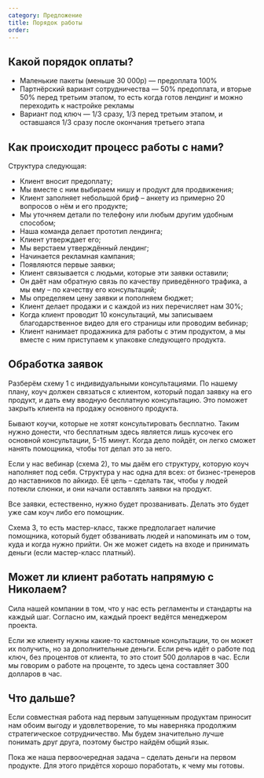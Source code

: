```yaml
---
category: Предложение
title: Порядок работы
order: 
--- 
```


## Какой порядок оплаты?

* Маленькие пакеты (меньше 30 000р) — предоплата 100%
* Партнёрский вариант сотрудничества — 50% предоплата, и вторые 50% перед третьим этапом, то есть когда готов лендинг и можно переходить к настройке рекламы
* Вариант под ключ — 1/3 сразу, 1/3 перед третьим этапом, и оставшаяся 1/3 сразу после окончания третьего этапа

## Как происходит процесс работы с нами? 

Структура следующая: 

* Клиент вносит предоплату; 
* Мы вместе с ним выбираем нишу и продукт для продвижения; 
* Клиент заполняет небольшой бриф – анкету из примерно 20 вопросов о нём и его продукте; 
* Мы уточняем детали по телефону или любым другим удобным способом; 
* Наша команда делает прототип лендинга; 
* Клиент утверждает его; 
* Мы верстаем утверждённый лендинг; 
* Начинается рекламная кампания; 
* Появляются первые заявки; 
* Клиент связывается с людьми, которые эти заявки оставили; 
* Он даёт нам обратную связь по качеству приведённого трафика, а мы ему – по качеству его консультаций; 
* Мы определяем цену заявки и пополняем бюджет; 
* Клиент делает продажи и с каждой из них перечисляет нам 30%;
* Когда клиент проводит 10 консультаций, мы записываем благодарственное видео для его страницы или проводим вебинар; 
* Клиент нанимает продажника для работы с этим продуктом, а мы вместе с ним приступаем к упаковке следующего продукта. 

## Обработка заявок

Разберём схему 1 с индивидуальными консультациями. По нашему плану, коуч должен связаться с клиентом, который подал заявку на его продукт, и дать ему вводную бесплатную консультацию. Это поможет закрыть клиента на продажу основного продукта. 

Бывают коучи, которые не хотят консультировать бесплатно. Таким нужно донести, что бесплатным здесь является лишь кусочек его основной консультации, 5-15 минут. Когда дело пойдёт, он легко сможет нанять помощника, чтобы тот делал это за него. 

Если у нас вебинар (схема 2), то мы даём его структуру, которую коуч наполняет под себя. Структура у нас одна для всех: от бизнес-тренеров до наставников по айкидо. Её цель – сделать так, чтобы у людей потекли слюнки, и они начали оставлять заявки на продукт. 

Все заявки, естественно, нужно будет прозванивать. Делать это будет уже сам коуч либо его помощник. 

Схема 3, то есть мастер-класс, также предполагает наличие помощника, который будет обзванивать людей и напоминать им о том, куда и когда нужно прийти. Он же может сидеть на входе и принимать деньги (если мастер-класс платный). 

## Может ли клиент работать напрямую с Николаем? 

Сила нашей компании в том, что у нас есть регламенты и стандарты на каждый шаг. Согласно им, каждый проект ведётся менеджером проекта. 

Если же клиенту нужны какие-то кастомные консультации, то он может их получить, но за дополнительные деньги. Если речь идёт о работе под ключ, без процентов от клиента, то это стоит 500 долларов в час. Если мы говорим о работе на проценте, то здесь цена составляет 300 долларов в час. 

## Что дальше? 

Если совместная работа над первым запущенным продуктам приносит нам обоим выгоду и удовлетворение, то мы наверняка продолжим стратегическое сотрудничество. Мы будем значительно лучше понимать друг друга, поэтому быстро найдём общий язык. 

Пока же наша первоочередная задача – сделать деньги на первом продукте. Для этого придётся хорошо поработать, к чему мы готовы. 